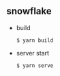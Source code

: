 ## snowflake
- build
  ```console
  $ yarn build
  ```
- server start
  ```console
  $ yarn serve
  ```